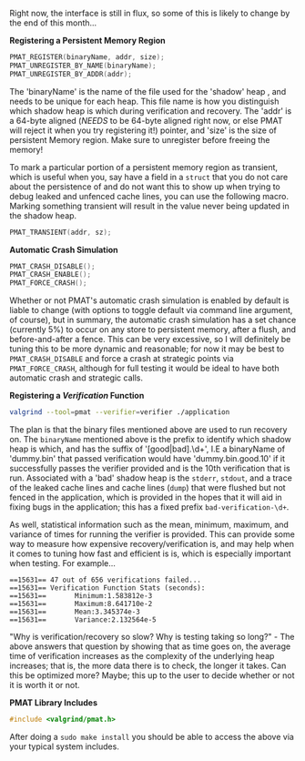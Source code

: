 Right now, the interface is still in flux, so some of this is likely to change by the end of this month...

**Registering a Persistent Memory Region**

```c
PMAT_REGISTER(binaryName, addr, size);
PMAT_UNREGISTER_BY_NAME(binaryName);
PMAT_UNREGISTER_BY_ADDR(addr);
```

The 'binaryName' is the name of the file used for the 'shadow' heap , and needs to be unique for
each heap. This file name is how you distinguish which shadow heap is which during verification
and recovery. The 'addr' is a 64-byte aligned (_NEEDS_ to be 64-byte aligned right now, or else
PMAT will reject it when you try registering it!) pointer, and 'size' is the size of persistent
Memory region. Make sure to unregister before freeing the memory!

To mark a particular portion of a persistent memory region as transient, which is useful when you,
say have a field in a `struct` that you do not care about the persistence of and do not want this to
show up when trying to debug leaked and unfenced cache lines, you can use the following macro. Marking
something transient will result in the value never being updated in the shadow heap.

```c
PMAT_TRANSIENT(addr, sz);
```

**Automatic Crash Simulation**

```c
PMAT_CRASH_DISABLE();
PMAT_CRASH_ENABLE();
PMAT_FORCE_CRASH();
```

Whether or not PMAT's automatic crash simulation is enabled by default is liable
to change (with options to toggle default via command line argument, of course),
but in summary, the automatic crash simulation has a set chance (currently 5%)
to occur on any store to persistent memory, after a flush, and before-and-after
a fence. This can be very excessive, so I will definitely be tuning this to be more
dynamic and reasonable; for now it may be best to `PMAT_CRASH_DISABLE` and
force a crash at strategic points via `PMAT_FORCE_CRASH`, although for full
testing it would be ideal to have both automatic crash and strategic calls.

**Registering a _Verification_ Function**

```bash
valgrind --tool=pmat --verifier=verifier ./application
```

The plan is that the binary files mentioned above are used to run recovery on.
The `binaryName` mentioned above is the prefix to identify which shadow heap
is which, and has the suffix of '[good|bad].\d+', I.E a binaryName of 'dummy.bin'
that passed verification would have 'dummy.bin.good.10' if it successfully passes
the verifier provided and is the 10th verification that is run. Associated with a 'bad'
shadow heap is the `stderr`, `stdout`, and a trace of the leaked cache lines and cache lines (`dump`)
that were flushed but not fenced in the application, which is provided in the hopes that it will
aid in fixing bugs in the application; this has a fixed prefix `bad-verification-\d+`.

As well, statistical information such as the mean, minimum, maximum, and variance of times for running the verifier
is provided. This can provide some way to measure how expensive recovery/verification is, and may help when it comes to
tuning how fast and efficient is is, which is especially important when testing. For example...

```
==15631== 47 out of 656 verifications failed...
==15631== Verification Function Stats (seconds):
==15631==       Minimum:1.583812e-3
==15631==       Maximum:8.641710e-2
==15631==       Mean:3.345374e-3
==15631==       Variance:2.132564e-5
```

"Why is verification/recovery so slow? Why is testing taking so long?" - The above answers that question by showing that as
time goes on, the average time of verification increases as the complexity of the underlying heap increases; that is, the more data there is to check, the longer it takes. Can this be optimized more? Maybe; this up to the user to decide whether or not it is worth it or not.


**PMAT Library Includes**

```c
#include <valgrind/pmat.h>
```

After doing a `sudo make install` you should be able to access the above via your
typical system includes. 
